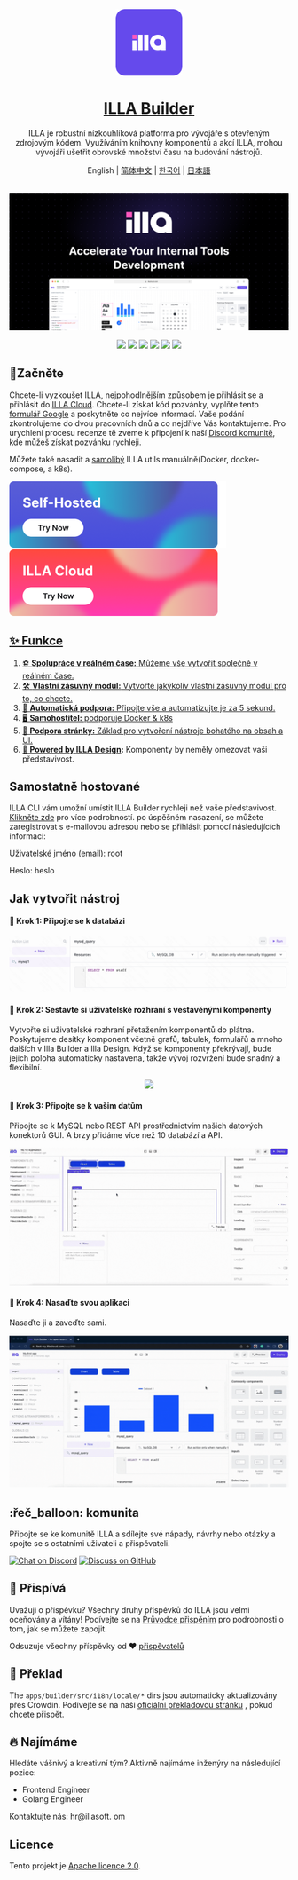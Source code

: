 <div align="center">
  <a href="https://cloud.illacloud.com/">
    <img alt="Logo ILLA design" width="120px" height="120px" src="https://github.com/illacloud/.github/blob/main/assets/images/illa-logo.svg"/>
  </a>
</div>

<h1 align="center"><a href="https://cloud.illacloud.com/">ILLA Builder</a> </h1>

<p align="center">ILLA je robustní nízkouhlíková platforma pro vývojáře s otevřeným zdrojovým kódem. Využíváním knihovny komponentů a akcí ILLA, mohou vývojáři ušetřit obrovské množství času na budování nástrojů. </p>

<div align="center">
English | <a href="https://github.com/illacloud/illa-builder/blob/main/localized-readmes/README_zh-CN.md">简体中文</a> | <a href="https://github.com/illacloud/illa-builder/blob/main/localized-readmes/README_ko-KR.md">한국어</a> | <a href="https://github.com/illacloud/illa-builder/blob/main/localized-readmes/README_ja-JP.md">日本語</a>
</div>

<br>
<p align="center">
<a href="https://cloud.illacloud.com/">
  <img src="https://github.com/illacloud/.github/blob/main/assets/images/github-home.png">
</a>
</p>


<p align="center">
  <a href="https://discord.gg/illacloud"><img src="https://img.shields.io/badge/chat-Discord-7289DA?logo=discord" height=18></a>
  <a href="https://twitter.com/illacloudHQ"><img src="https://img.shields.io/badge/Twitter-1DA1F2?logo=twitter&logoColor=white" height=18></a>
  <a href="https://github.com/orgs/illacloud/discussions"><img src="https://img.shields.io/badge/discussions-GitHub-333333?logo=github" height=18></a>
  <a title="Crowdin" target="_blank" href="https://crowdin.com/project/illa-builder"><img src="https://badges.crowdin.net/illa-builder/localized.svg"  height=18></a>
  <a href="./LICENSE"><img src="https://img.shields.io/github/license/illacloud/illa-builder" height=18></a>
  <a href="./CONTRIBUTING.md"><img src="https://badgen.net/badge/PRs/Welcome/green?icon=storybook" height=18></a>
</p>

## 🚀Začněte
Chcete-li vyzkoušet ILLA, nejpohodlnějším způsobem je přihlásit se a přihlásit do [ILLA Cloud](https://cloud.illacloud.com/). Chcete-li získat kód pozvánky, vyplňte tento [formulář Google](https://forms.gle/XFRSUc3yFpzbCdcWA) a poskytněte co nejvíce informací. Vaše podání zkontrolujeme do dvou pracovních dnů a co nejdříve Vás kontaktujeme. Pro urychlení procesu recenze tě zveme k připojení k naší [Discord komunitě](https://discord.gg/illacloud), kde můžeš získat pozvánku rychleji.

Můžete také nasadit a [samolibý](https://github.com/illacloud/illa-builder#self-hosted) ILLA utils manuálně(Docker, docker-compose, a k8s).

<p>
  <a href="https://www.illacloud.com/en-US/docs/deploy-introduction"><img src="https://github.com/illacloud/.github/blob/main/assets/images/selfhost.png" height=120 />
  <a href="https://cloud.illacloud.com/"><img src="https://raw.githubusercontent.com/illacloud/.github/main/assets/images/ILLA%20Cloud.png" height=120 />
</p>

## ✨ Funkce

1. ⚽ **Spolupráce v reálném čase:** Můžeme vše vytvořit společně v reálném čase.
2. 🛠️ **Vlastní zásuvný modul:** Vytvořte jakýkoliv vlastní zásuvný modul pro to, co chcete.
3. 🤖 **Automatická podpora:** Připojte vše a automatizujte je za 5 sekund.
4. 🖥️ **Samohostitel:** podporuje Docker & k8s
5. 📝 **Podpora stránky:** Základ pro vytvoření nástroje bohatého na obsah a UI.
6. 🎨 **Powered by [ILLA Design](https://github.com/illacloud/illa-design):** Komponenty by neměly omezovat vaši představivost.

## Samostatně hostované

ILLA CLI vám umožní umístit ILLA Builder rychleji než vaše představivost. [Klikněte zde](https://www.illacloud.com/docs/illa-cli) pro více podrobností. po úspěšném nasazení, se můžete zaregistrovat s e-mailovou adresou nebo se přihlásit pomocí následujících informací:
<p align="left">Uživatelské jméno (email): root</p>
<p align="left">Heslo: heslo</p>

## Jak vytvořit nástroj

#### 🎯 Krok 1: Připojte se k databázi
<p align="center">
  <a href="https://cloud.illacloud.com/">
    <img src="https://github.com/illacloud/.github/blob/main/assets/images/sql.jpeg">
  </a>
</p>

#### 🎨 Krok 2: Sestavte si uživatelské rozhraní s vestavěnými komponenty
Vytvořte si uživatelské rozhraní přetažením komponentů do plátna. Poskytujeme desítky komponent včetně grafů, tabulek, formulářů a mnoho dalších v Illa Builder a Illa Design. Když se komponenty překrývají, bude jejich poloha automaticky nastavena, takže vývoj rozvržení bude snadný a flexibilní.

<p align="center">
  <a href="https://cloud.illacloud.com/">
    <img src="https://github.com/illacloud/.github/blob/main/assets/images/edit-ui-with-components.gif">
  </a>
</p>

#### 🔌 Krok 3: Připojte se k vašim datům
Připojte se k MySQL nebo REST API prostřednictvím našich datových konektorů GUI. A brzy přidáme více než 10 databází a API.
<p align="center">
  <a href="https://cloud.illacloud.com/">
    <img src="https://github.com/illacloud/.github/blob/main/assets/images/connect-your-data.gif">
  </a>
</p>

#### 🚀 Krok 4: Nasaďte svou aplikaci
Nasaďte ji a zaveďte sami.
<p align="center">
  <a href="https://cloud.illacloud.com/">
    <img src="https://github.com/illacloud/.github/blob/main/assets/images/deploy.gif">
  </a>
</p>

## :řeč_balloon: komunita

Připojte se ke komunitě ILLA a sdílejte své nápady, návrhy nebo otázky a spojte se s ostatními uživateli a přispěvateli.

[![Chat on Discord](https://img.shields.io/badge/chat-Discord-7289DA?logo=discord)](https://discord.gg/illacloud)   [![Discuss on GitHub](https://img.shields.io/badge/discussions-GitHub-333333?logo=github)](https://github.com/orgs/illacloud/discussions)

## 🌱 Přispívá

Uvažuji o příspěvku? Všechny druhy příspěvků do ILLA jsou velmi oceňovány a vítány! Podívejte se na [Průvodce přispěním](./CONTRIBUTING.md) pro podrobnosti o tom, jak se můžete zapojit.
<p>Odsuzuje všechny příspěvky od ❤️  <a href="https://github.com/illacloud/illa-builder/graphs/contributors">přispěvatelů</a></p>

## 📢 Překlad

The `apps/builder/src/i18n/locale/*` dirs jsou automaticky aktualizovány přes Crowdin. Podívejte se na naši [oficiální překladovou stránku](https://crowdin.com/project/illa-builder) , pokud chcete přispět.

## 🔥 Najímáme

Hledáte vášnivý a kreativní tým? Aktivně najímáme inženýry na následující pozice:

- Frontend Engineer
- Golang Engineer

Kontaktujte nás: hr@illasoft. om

## Licence

Tento projekt je [Apache licence 2.0](./LICENSE).
